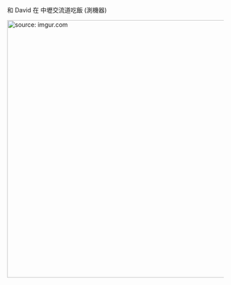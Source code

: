 
和 David 在 中壢交流道吃飯 (測機器)

<a href="https://imgur.com/p7Z38qd"><img src="https://i.imgur.com/p7Z38qd.jpg" title="source: imgur.com" width="600px" /></a>
